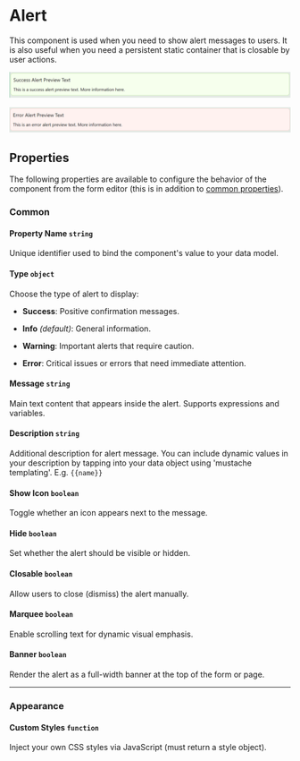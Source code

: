 # Alert

This component is used when you need to show alert messages to users. It is also useful when you need a persistent static container that is closable by user actions.


![Image](../data-display/images/alert1.png)


![Image](../data-display/images/alert2.png)

[//]: # (<iframe width="100%" height="500" src="https://pd-docs-adminportal-test.shesha.dev/shesha/forms-designer/?id=793ec3d1-04c1-4253-adec-6521f82be88b" title="Alert Component" ></iframe>)

## Properties

The following properties are available to configure the behavior of the component from the form editor (this is in addition to [common properties](/docs/front-end-basics/form-components/common-component-properties)).

### Common

#### **Property Name** ``string``

Unique identifier used to bind the component's value to your data model.

#### **Type** ``object`` 

Choose the type of alert to display:

- **Success**: Positive confirmation messages.

- **Info** *(default)*: General information.

- **Warning**: Important alerts that require caution.

- **Error**: Critical issues or errors that need immediate attention.

#### **Message** ``string``

Main text content that appears inside the alert. Supports expressions and variables.

#### **Description** ``string``

 Additional description for alert message. You can include dynamic values in your description by tapping into your data object using 'mustache templating'. E.g. `{{name}}`

#### **Show Icon** ``boolean``
Toggle whether an icon appears next to the message.


#### **Hide** ``boolean``

Set whether the alert should be visible or hidden.

#### **Closable** ``boolean``

Allow users to close (dismiss) the alert manually.

#### **Marquee** ``boolean``

Enable scrolling text for dynamic visual emphasis.

#### **Banner** ``boolean``

Render the alert as a full-width banner at the top of the form or page.

___

### Appearance

####  **Custom Styles** ``function``

Inject your own CSS styles via JavaScript (must return a style object).